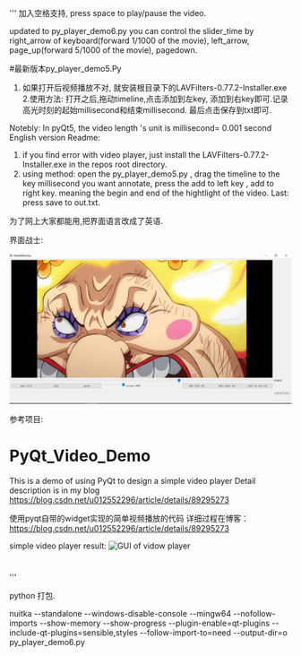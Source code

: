 '''
加入空格支持, press space to  play/pause the video.

updated to py_player_demo6.py
you can control the slider_time by right_arrow of keyboard(forward 1/1000 of the movie), left_arrow, page_up(forward 5/1000 of the movie), pagedown.



#最新版本py_player_demo5.Py
1. 如果打开后视频播放不对, 就安装根目录下的LAVFilters-0.77.2-Installer.exe
2.使用方法: 
    打开之后,拖动timeline,点击添加到左key, 添加到右key即可.记录高光时刻的起始millisecond和结束millisecond.
    最后点击保存到txt即可.
    

Notebly: In pyQt5, the video length 's unit is millisecond= 0.001 second
English version Readme:
1. if you find error with video player, just install the LAVFilters-0.77.2-Installer.exe  in the repos root directory.
2. using method:
    open the py_player_demo5.py , drag the timeline to the key millisecond you want annotate, press the add to left key , add to right key. meaning the begin and end of the hightlight of the video.  Last: press save to out.txt. 

为了网上大家都能用,把界面语言改成了英语.

界面战士:



![image](%E5%BE%AE%E4%BF%A1%E5%9B%BE%E7%89%87_20230702152846.png)



参考项目:
# PyQt_Video_Demo
This is a demo of using PyQt to design a simple video player
Detail description is in my blog https://blog.csdn.net/u012552296/article/details/89295273



使用pyqt自带的widget实现的简单视频播放的代码
详细过程在博客：https://blog.csdn.net/u012552296/article/details/89295273

simple video player result:
![GUI of vidow player](https://github.com/taroshi/PyQt_Video_Demo/blob/master/result.png)
#
'''







python 打包.


nuitka --standalone --windows-disable-console --mingw64 --nofollow-imports --show-memory --show-progress --plugin-enable=qt-plugins --include-qt-plugins=sensible,styles --follow-import-to=need --output-dir=o py_player_demo6.py
